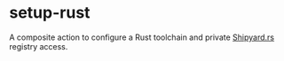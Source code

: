 # setup-rust

A composite action to configure a Rust toolchain and private [Shipyard.rs](https://shipyard.rs) registry access.

